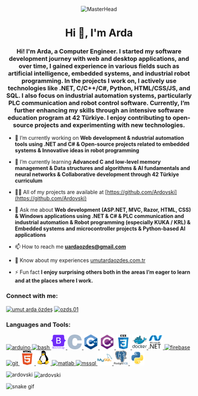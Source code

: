 <p align="center">
  <img src="https://media2.giphy.com/media/v1.Y2lkPTc5MGI3NjExdHhsZGwzMGZ1M3RpcTVpaGRtY29pb3JjaGZ5ZWEyMGN2YnFnMXI0ciZlcD12MV9naWZzX3NlYXJjaCZjdD1n/l1J9EdzfOSgfyueLm/giphy.webp" alt="MasterHead" />
</p>
<h1 align="center">Hi 👋, I'm Arda</h1>
<h3 align="center">Hi! I'm Arda, a Computer Engineer. I started my software development journey with web and desktop applications, and over time, I gained experience in various fields such as artificial intelligence, embedded systems, and industrial robot programming. In the projects I work on, I actively use technologies like .NET, C/C++/C#, Python, HTML/CSS/JS, and SQL. I also focus on industrial automation systems, particularly PLC communication and robot control software. Currently, I’m further enhancing my skills through an intensive software education program at 42 Türkiye. I enjoy contributing to open-source projects and experimenting with new technologies.</h3>

- 🔭 I’m currently working on **Web development & ndustrial automation tools using .NET and C# & Open-source projects related to embedded systems & Innovative ideas in robot programming**

- 🌱 I’m currently learning **Advanced C and low-level memory management & Data structures and algorithms & AI fundamentals and neural networks & Collaborative development through 42 Türkiye curriculum**

- 👨‍💻 All of my projects are available at [https://github.com/Ardovski](https://github.com/Ardovski)

- 💬 Ask me about **Web development (ASP.NET, MVC, Razor, HTML, CSS) & Windows applications using .NET & C# & PLC communication and industrial automation & Robot programming (especially KUKA / KRL) & Embedded systems and microcontroller projects & Python-based AI applications**

- 📫 How to reach me **uardaozdes@gmail.com**

- 📄 Know about my experiences [umutardaozdes.com.tr](umutardaozdes.com.tr)

- ⚡ Fun fact **I enjoy surprising others both in the areas I’m eager to learn and at the places where I work.**

<h3 align="left">Connect with me:</h3>
<p align="left">
<a href="https://linkedin.com/in/umut arda özdeş" target="blank"><img align="center" src="https://raw.githubusercontent.com/rahuldkjain/github-profile-readme-generator/master/src/images/icons/Social/linked-in-alt.svg" alt="umut arda özdeş" height="30" width="40" /></a>
<a href="https://instagram.com/ozds.01" target="blank"><img align="center" src="https://raw.githubusercontent.com/rahuldkjain/github-profile-readme-generator/master/src/images/icons/Social/instagram.svg" alt="ozds.01" height="30" width="40" /></a>
</p>

<h3 align="left">Languages and Tools:</h3>
<p align="left"> <a href="https://www.arduino.cc/" target="_blank" rel="noreferrer"> <img src="https://cdn.worldvectorlogo.com/logos/arduino-1.svg" alt="arduino" width="40" height="40"/> </a> <a href="https://www.gnu.org/software/bash/" target="_blank" rel="noreferrer"> <img src="https://www.vectorlogo.zone/logos/gnu_bash/gnu_bash-icon.svg" alt="bash" width="40" height="40"/> </a> <a href="https://getbootstrap.com" target="_blank" rel="noreferrer"> <img src="https://raw.githubusercontent.com/devicons/devicon/master/icons/bootstrap/bootstrap-plain-wordmark.svg" alt="bootstrap" width="40" height="40"/> </a> <a href="https://www.cprogramming.com/" target="_blank" rel="noreferrer"> <img src="https://raw.githubusercontent.com/devicons/devicon/master/icons/c/c-original.svg" alt="c" width="40" height="40"/> </a> <a href="https://www.w3schools.com/cpp/" target="_blank" rel="noreferrer"> <img src="https://raw.githubusercontent.com/devicons/devicon/master/icons/cplusplus/cplusplus-original.svg" alt="cplusplus" width="40" height="40"/> </a> <a href="https://www.w3schools.com/cs/" target="_blank" rel="noreferrer"> <img src="https://raw.githubusercontent.com/devicons/devicon/master/icons/csharp/csharp-original.svg" alt="csharp" width="40" height="40"/> </a> <a href="https://www.w3schools.com/css/" target="_blank" rel="noreferrer"> <img src="https://raw.githubusercontent.com/devicons/devicon/master/icons/css3/css3-original-wordmark.svg" alt="css3" width="40" height="40"/> </a> <a href="https://www.docker.com/" target="_blank" rel="noreferrer"> <img src="https://raw.githubusercontent.com/devicons/devicon/master/icons/docker/docker-original-wordmark.svg" alt="docker" width="40" height="40"/> </a> <a href="https://dotnet.microsoft.com/" target="_blank" rel="noreferrer"> <img src="https://raw.githubusercontent.com/devicons/devicon/master/icons/dot-net/dot-net-original-wordmark.svg" alt="dotnet" width="40" height="40"/> </a> <a href="https://firebase.google.com/" target="_blank" rel="noreferrer"> <img src="https://www.vectorlogo.zone/logos/firebase/firebase-icon.svg" alt="firebase" width="40" height="40"/> </a> <a href="https://git-scm.com/" target="_blank" rel="noreferrer"> <img src="https://www.vectorlogo.zone/logos/git-scm/git-scm-icon.svg" alt="git" width="40" height="40"/> </a> <a href="https://www.w3.org/html/" target="_blank" rel="noreferrer"> <img src="https://raw.githubusercontent.com/devicons/devicon/master/icons/html5/html5-original-wordmark.svg" alt="html5" width="40" height="40"/> </a> <a href="https://www.linux.org/" target="_blank" rel="noreferrer"> <img src="https://raw.githubusercontent.com/devicons/devicon/master/icons/linux/linux-original.svg" alt="linux" width="40" height="40"/> </a> <a href="https://www.mathworks.com/" target="_blank" rel="noreferrer"> <img src="https://upload.wikimedia.org/wikipedia/commons/2/21/Matlab_Logo.png" alt="matlab" width="40" height="40"/> </a> <a href="https://www.microsoft.com/en-us/sql-server" target="_blank" rel="noreferrer"> <img src="https://www.svgrepo.com/show/303229/microsoft-sql-server-logo.svg" alt="mssql" width="40" height="40"/> </a> <a href="https://www.mysql.com/" target="_blank" rel="noreferrer"> <img src="https://raw.githubusercontent.com/devicons/devicon/master/icons/mysql/mysql-original-wordmark.svg" alt="mysql" width="40" height="40"/> </a> <a href="https://www.postgresql.org" target="_blank" rel="noreferrer"> <img src="https://raw.githubusercontent.com/devicons/devicon/master/icons/postgresql/postgresql-original-wordmark.svg" alt="postgresql" width="40" height="40"/> </a> <a href="https://www.python.org" target="_blank" rel="noreferrer"> <img src="https://raw.githubusercontent.com/devicons/devicon/master/icons/python/python-original.svg" alt="python" width="40" height="40"/> </a> </p>

<p><img align="left" src="https://github-readme-stats.vercel.app/api/top-langs?username=ardovski&show_icons=true&locale=en&layout=compact" alt="ardovski" /></p>

<p>&nbsp;<img align="center" src="https://github-readme-stats.vercel.app/api?username=ardovski&show_icons=true&locale=en" alt="ardovski" /></p>


![snake gif](https://github.com/Ardovski/YOUR_USERNAME/blob/output/github-contribution-grid-snake.gif)
